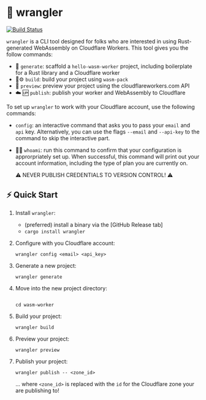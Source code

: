 # 🤠 wrangler

[![Build Status](https://travis-ci.com/ashleygwilliams/wrangler.svg?token=hHeDp9pQmz9kvsgRNVHy&branch=master)](https://travis-ci.com/ashleygwilliams/wrangler)

`wrangler` is a CLI tool designed for folks who are interested in using Rust-generated WebAssembly on
Cloudflare Workers. This tool gives you the follow commands:

  - 👯 `generate`: scaffold  a `hello-wasm-worker` project, including boilerplate for a Rust library and a
     Cloudflare worker 
  - 🦀⚙️ `build`: build your project using `wasm-pack`
  - 🔬 `preview`: preview your project using the cloudflareworkers.com API
  - ☁️ 🆙 `publish`: publish your worker and WebAssembly to Cloudflare

To set up `wrangler` to work with your Cloudflare account, use the following commands:

  - `config`: an interactive command that asks you to pass your `email` and `api` key. Alternatively, you
    can use the flags `--email` and `--api-key` to the command to skip the interactive part.
  - 🕵️‍♀️ `whoami`: run this command to confirm that your configuration is approrpriately set up. When successful,
    this command will print out your account information, including the type of plan you are currently on.

    ⚠️ NEVER PUBLISH CREDENTIALS TO VERSION CONTROL! ⚠️

## ⚡ Quick Start

1. Install `wrangler`:

    - (preferred) install a binary via the [GitHub Release tab]
    - `cargo install wrangler`

2. Configure with you Cloudflare account:

    ```
    wrangler config <email> <api_key>
    ``` 

2. Generate a new project:

    ```
    wrangler generate
    ```

3. Move into the new project directory:
    ```

    cd wasm-worker
    ```

4. Build your project:

    ```
    wrangler build
    ```

5. Preview your project:

    ```
    wrangler preview
    ```

6. Publish your project:

    ```
    wrangler publish -- <zone_id>
    ```

    ... where `<zone_id>` is replaced with the `id` for the Cloudflare zone your are publishing to!
